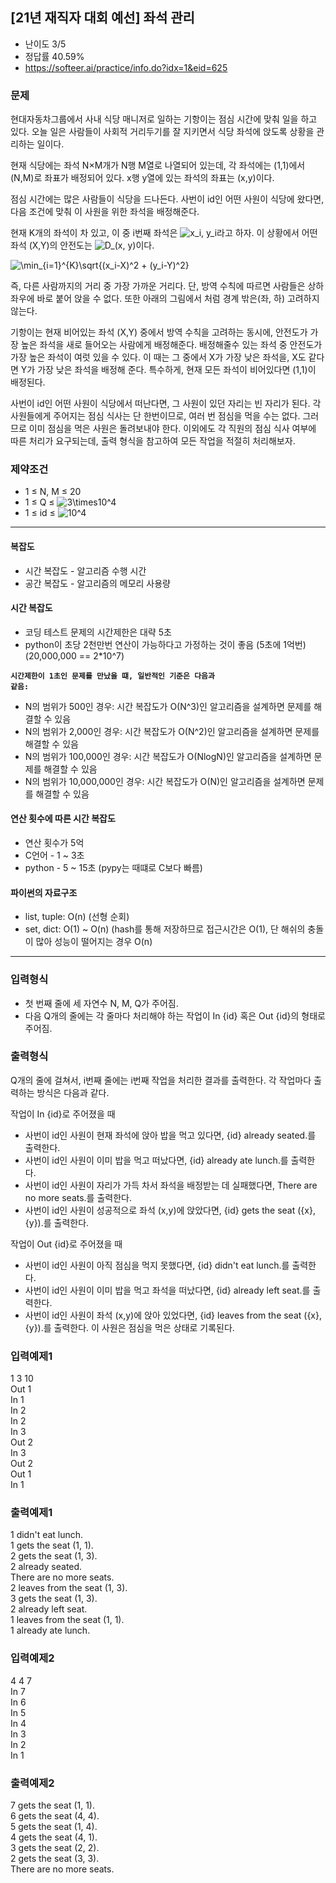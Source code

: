 ## [21년 재직자 대회 예선] 좌석 관리
- 난이도 3/5
- 정답률 40.59%
- https://softeer.ai/practice/info.do?idx=1&eid=625

### 문제
현대자동차그룹에서 사내 식당 매니저로 일하는 기항이는 점심 시간에 맞춰 일을 하고 있다. 
오늘 일은 사람들이 사회적 거리두기를 잘 지키면서 식당 좌석에 앉도록 상황을 관리하는 일이다.

현재 식당에는 좌석 N×M개가 N행 M열로 나열되어 있는데, 각 좌석에는 (1,1)에서 (N,M)로 좌표가 배정되어 있다. 
x행 y열에 있는 좌석의 좌표는 (x,y)이다.

점심 시간에는 많은 사람들이 식당을 드나든다. 
사번이 id인 어떤 사원이 식당에 왔다면, 다음 조건에 맞춰 이 사원을 위한 좌석을 배정해준다.

현재 K개의 좌석이 차 있고, 이 중 i번째 좌석은 <img src="https://latex.codecogs.com/svg.image?x_i, y_i" title="x_i, y_i" />라고 하자. 이 상황에서 어떤 좌석 (X,Y)의 안전도는 <img src="https://latex.codecogs.com/svg.image?D_(x, y)" title="D_(x, y)" />이다.   
  
<img src="https://latex.codecogs.com/svg.image?\min_{i=1}^{K}\sqrt{(x_i-X)^2 + (y_i-Y)^2}" title="\min_{i=1}^{K}\sqrt{(x_i-X)^2 + (y_i-Y)^2}" />

즉, 다른 사람까지의 거리 중 가장 가까운 거리다. 단, 방역 수칙에 따르면 사람들은 상하좌우에 바로 붙어 앉을 수 없다.
또한 아래의 그림에서 처럼 경계 밖은(좌, 하) 고려하지 않는다.

기항이는 현재 비어있는 좌석 (X,Y) 중에서 방역 수칙을 고려하는 동시에, 안전도가 가장 높은 좌석을 새로 들어오는 사람에게 배정해준다.
배정해줄수 있는 좌석 중 안전도가 가장 높은 좌석이 여럿 있을 수 있다. 이 때는 그 중에서 X가 가장 낮은 좌석을, X도 같다면 Y가 가장 낮은 좌석을 배정해 준다. 특수하게, 현재 모든 좌석이 비어있다면 (1,1)이 배정된다.

사번이 id인 어떤 사원이 식당에서 떠난다면, 그 사원이 있던 자리는 빈 자리가 된다. 
각 사원들에게 주어지는 점심 식사는 단 한번이므로, 여러 번 점심을 먹을 수는 없다. 그러므로 이미 점심을 먹은 사원은 돌려보내야 한다.
이외에도 각 직원의 점심 식사 여부에 따른 처리가 요구되는데, 출력 형식을 참고하여 모든 작업을 적절히 처리해보자.

### 제약조건
- 1 ≤ N, M ≤ 20
- 1 ≤ Q ≤ <img src="https://latex.codecogs.com/svg.image?3\times10^4" title="3\times10^4" />
- 1 ≤ id ≤ <img src="https://latex.codecogs.com/svg.image?10^4" title="10^4" />

--------------------------------------------------------

#### 복잡도
- 시간 복잡도 - 알고리즘 수행 시간
- 공간 복잡도 - 알고리즘의 메모리 사용량

#### 시간 복잡도
- 코딩 테스트 문제의 시간제한은 대략 5초
- python이 초당 2천만번 연산이 가능하다고 가정하는 것이 좋음 (5초에 1억번) (20,000,000 == 2*10^7)

<code><b>시간제한이 1초인 문제를 만났을 떄, 일반적인 기준은 다음과 같음:</b></code>
- N의 범위가 500인 경우: 시간 복잡도가 O(N^3)인 알고리즘을 설계하면 문제를 해결할 수 있음
- N의 범위가 2,000인 경우: 시간 복잡도가 O(N^2)인 알고리즘을 설계하면 문제를 해결할 수 있음
- N의 범위가 100,000인 경우: 시간 복잡도가 O(NlogN)인 알고리즘을 설계하면 문제를 해결할 수 있음
- N의 범위가 10,000,000인 경우: 시간 복잡도가 O(N)인 알고리즘을 설계하면 문제를 해결할 수 있음

#### 연산 횟수에 따른 시간 복잡도
- 연산 횟수가 5억
- C언어 - 1 ~ 3초
- python - 5 ~ 15초 (pypy는 때떄로 C보다 빠름)

#### 파이썬의 자료구조
- list, tuple: O(n) (선형 순회)
- set, dict: O(1) ~ O(n) 
(hash를 통해 저장하므로 접근시간은 O(1), 단 해쉬의 충돌이 많아 성능이 떨어지는 경우 O(n)

--------------------------------------------------------

### 입력형식
- 첫 번째 줄에 세 자연수 N, M, Q가 주어짐.
- 다음 Q개의 줄에는 각 줄마다 처리해야 하는 작업이 In {id} 혹은 Out {id}의 형태로 주어짐.
  
### 출력형식
Q개의 줄에 걸쳐서, i번째 줄에는 i번째 작업을 처리한 결과를 출력한다.
각 작업마다 출력하는 방식은 다음과 같다.

작업이 In {id}로 주어졌을 때
- 사번이 id인 사원이 현재 좌석에 앉아 밥을 먹고 있다면, {id} already seated.를 출력한다.
- 사번이 id인 사원이 이미 밥을 먹고 떠났다면, {id} already ate lunch.를 출력한다.
- 사번이 id인 사원이 자리가 가득 차서 좌석을 배정받는 데 실패했다면, There are no more seats.를 출력한다.
- 사번이 id인 사원이 성공적으로 좌석 (x,y)에 앉았다면, {id} gets the seat ({x}, {y}).를 출력한다.

작업이 Out {id}로 주어졌을 때
- 사번이 id인 사원이 아직 점심을 먹지 못했다면, {id} didn't eat lunch.를 출력한다.
- 사번이 id인 사원이 이미 밥을 먹고 좌석을 떠났다면, {id} already left seat.를 출력한다.
- 사번이 id인 사원이 좌석 (x,y)에 앉아 있었다면, {id} leaves from the seat ({x}, {y}).를 출력한다. 이 사원은 점심을 먹은 상태로 기록된다.

### 입력예제1
1 3 10  
Out 1  
In 1  
In 2  
In 2  
In 3  
Out 2  
In 3  
Out 2  
Out 1  
In 1  

### 출력예제1
1 didn't eat lunch.  
1 gets the seat (1, 1).  
2 gets the seat (1, 3).  
2 already seated.  
There are no more seats.  
2 leaves from the seat (1, 3).  
3 gets the seat (1, 3).  
2 already left seat.  
1 leaves from the seat (1, 1).  
1 already ate lunch.  

### 입력예제2
4 4 7  
In 7  
In 6  
In 5  
In 4  
In 3  
In 2  
In 1

### 출력예제2
7 gets the seat (1, 1).   
6 gets the seat (4, 4).  
5 gets the seat (1, 4).  
4 gets the seat (4, 1).  
3 gets the seat (2, 2).  
2 gets the seat (3, 3).  
There are no more seats.  